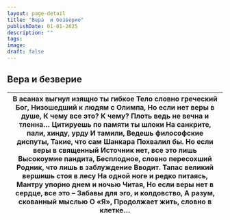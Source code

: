 ```yaml
---
layout: page-detail
title: "Вера  и безверие"
publishDate: 01-01-2025
description: ""
tags:
image:
draft: false
---
```


## Вера и безверие
| В асанах выгнул изящно ты гибкое  Тело словно греческий Бог,  Низошедший к людям с Олимпа,  Но если нет веры в душе,  К чему все это? К чему?  Плоть ведь не вечна и тленна…  Цитируешь по памяти ты шлоки  На санкрите, пали, хинду, урду  И тамили,  Ведешь философские диспуты,  Такие, что сам Шанкара  Похвалил бы.  Но если веры в священный  Источник нет, все это лишь  Высокоумие пандита,  Бесплодное, словно пересохший  Родник, что лишь в заблуждение  Вводит.  Тапас великий вершишь стоя в лесу  На одной ноге и редко питаясь,  Мантру упорно днем и ночью  Читая,  Но если веры нет в сердце, все это –  Забавы для эго, и колдовство,  А разум, скованный мыслью  О «Я»,  Продолжает жить, словно в клетке… |
| ----------------------------------------------------------------------------------------------------------------------------------------------------------------------------------------------------------------------------------------------------------------------------------------------------------------------------------------------------------------------------------------------------------------------------------------------------------------------------------------------------------------------------------------------------------------------------------------------------------------------------------------------------------------------------------------------------------------------------- |
  
  
